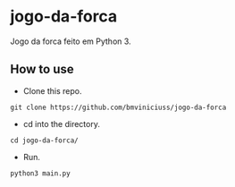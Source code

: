 # jogo-da-forca
Jogo da forca feito em Python 3.

## How to use
- Clone this repo.
```
git clone https://github.com/bmviniciuss/jogo-da-forca

```
- cd into the directory.
```
cd jogo-da-forca/
```

- Run.
```
python3 main.py
```

